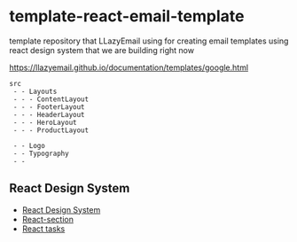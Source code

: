 # template-react-email-template

template repository that LLazyEmail using for creating email templates using react design system that we are building right now


https://llazyemail.github.io/documentation/templates/google.html

```
src
 - - Layouts
 - - - ContentLayout
 - - - FooterLayout
 - - - HeaderLayout
 - - - HeroLayout
 - - - ProductLayout

 - - Logo
 - - Typography
 - - 

 ```

## React Design System
- [React Design System](https://llazyemail.github.io/documentation/docs/React-Design-System)
- [React-section](https://llazyemail.github.io/documentation/docs/React-Design-System/React-section)
- [React tasks](https://llazyemail.github.io/documentation/docs/React-Design-System/react-tasks)
